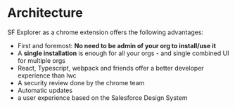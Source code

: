 



# Architecture

SF Explorer as a chrome extension offers the following advantages:
* First and foremost: **No need to be admin of your org to install/use it**
* A **single installation** is enough for all your orgs - and single combined UI for multiple orgs
* React, Typescript, webpack and friends offer a better developer experience than lwc
* A security review done by the chrome team
* Automatic updates
* a user experience based on the Salesforce Design System